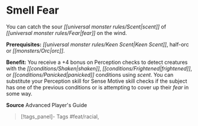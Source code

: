 ﻿---
cssclass: [feats]

---
# Smell Fear

You can catch the sour _[[universal monster rules/Scent|scent]]_ of _[[universal monster rules/Fear|fear]]_ on the wind.

**Prerequisites:** _[[universal monster rules/Keen Scent|Keen Scent]]_, half-orc or _[[monsters/Orc|orc]]_.

**Benefit:** You receive a +4 bonus on Perception checks to detect creatures with the _[[conditions/Shaken|shaken]]_, _[[conditions/Frightened|frightened]]_, or _[[conditions/Panicked|panicked]]_ conditions using _scent_. You can substitute your Perception skill for Sense Motive skill checks if the subject has one of the previous conditions or is attempting to cover up their _fear_ in some way.

**Source** Advanced Player's Guide
>[!tags_panel]- Tags
> #feat/racial, 